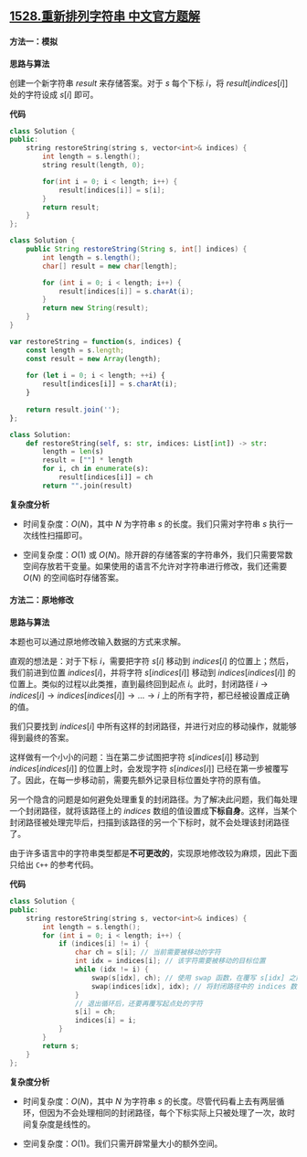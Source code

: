 ## [1528.重新排列字符串 中文官方题解](https://leetcode.cn/problems/shuffle-string/solutions/100000/zhong-xin-pai-lie-zi-fu-chuan-by-leetcode-solution)
#### 方法一：模拟

**思路与算法**

创建一个新字符串 $\textit{result}$ 来存储答案。对于 $s$ 每个下标 $i$，将 $\textit{result}[\textit{indices}[i]]$ 处的字符设成 $s[i]$ 即可。

**代码**

```C++ [sol1-C++]
class Solution {
public:
    string restoreString(string s, vector<int>& indices) {
        int length = s.length();
        string result(length, 0);

        for(int i = 0; i < length; i++) {
            result[indices[i]] = s[i];
        }
        return result;
    }
};
```

```Java [sol1-Java]
class Solution {
    public String restoreString(String s, int[] indices) {
        int length = s.length();
        char[] result = new char[length];

        for (int i = 0; i < length; i++) {
            result[indices[i]] = s.charAt(i);
        }
        return new String(result);
    }
}
```

```JavaScript [sol1-JavaScript]
var restoreString = function(s, indices) {
    const length = s.length;
    const result = new Array(length);
    
    for (let i = 0; i < length; ++i) {
        result[indices[i]] = s.charAt(i);
    }
    
    return result.join('');
};
```

```Python [sol1-Python3]
class Solution:
    def restoreString(self, s: str, indices: List[int]) -> str:
        length = len(s)
        result = [""] * length
        for i, ch in enumerate(s):
            result[indices[i]] = ch
        return "".join(result)
```

**复杂度分析**

- 时间复杂度：$O(N)$，其中 $N$ 为字符串 $s$ 的长度。我们只需对字符串 $s$ 执行一次线性扫描即可。

- 空间复杂度：$O(1)$ 或 $O(N)$。除开辟的存储答案的字符串外，我们只需要常数空间存放若干变量。如果使用的语言不允许对字符串进行修改，我们还需要 $O(N)$ 的空间临时存储答案。

#### 方法二：原地修改

**思路与算法**

本题也可以通过原地修改输入数据的方式来求解。

直观的想法是：对于下标 $i$，需要把字符 $s[i]$ 移动到 $\textit{indices}[i]$ 的位置上；然后，我们前进到位置 $\textit{indices}[i]$，并将字符 $s[\textit{indices}[i]]$ 移动到 $\textit{indices}[\textit{indices}[i]]$ 的位置上。类似的过程以此类推，直到最终回到起点 $i$。此时，封闭路径 $i \to \textit{indices}[i] \to \textit{indices}[\textit{indices}[i]] \to ... \to i$ 上的所有字符，都已经被设置成正确的值。

我们只要找到 $\textit{indices}[i]$ 中所有这样的封闭路径，并进行对应的移动操作，就能够得到最终的答案。

这样做有一个小小的问题：当在第二步试图把字符 $s[\textit{indices}[i]]$ 移动到 $\textit{indices}[\textit{indices}[i]]$ 的位置上时，会发现字符 $s[\textit{indices}[i]]$ 已经在第一步被覆写了。因此，在每一步移动前，需要先额外记录目标位置处字符的原有值。

另一个隐含的问题是如何避免处理重复的封闭路径。为了解决此问题，我们每处理一个封闭路径，就将该路径上的 $\textit{indices}$ 数组的值设置成**下标自身**。这样，当某个封闭路径被处理完毕后，扫描到该路径的另一个下标时，就不会处理该封闭路径了。

由于许多语言中的字符串类型都是**不可更改的**，实现原地修改较为麻烦，因此下面只给出 `C++` 的参考代码。

**代码**

```C++ [sol2-C++]
class Solution {
public:
    string restoreString(string s, vector<int>& indices) {
        int length = s.length();
        for (int i = 0; i < length; i++) {
            if (indices[i] != i) {
                char ch = s[i]; // 当前需要被移动的字符
                int idx = indices[i]; // 该字符需要被移动的目标位置
                while (idx != i) {
                    swap(s[idx], ch); // 使用 swap 函数，在覆写 s[idx] 之前，先将其原始值赋给变量 ch
                    swap(indices[idx], idx); // 将封闭路径中的 indices 数组的值设置成下标自身
                }
                // 退出循环后，还要再覆写起点处的字符
                s[i] = ch;
                indices[i] = i;
            }
        }
        return s;
    }
};
```

**复杂度分析**

- 时间复杂度：$O(N)$，其中 $N$ 为字符串 $s$ 的长度。尽管代码看上去有两层循环，但因为不会处理相同的封闭路径，每个下标实际上只被处理了一次，故时间复杂度是线性的。

- 空间复杂度：$O(1)$。我们只需开辟常量大小的额外空间。